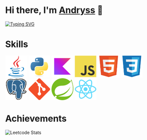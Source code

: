 # Hi there, I'm [Andryss](https://github.com/Andryss) 👋

[![Typing SVG](https://readme-typing-svg.herokuapp.com?color=%2336BCF7&lines=Welcome+to+my+github+page)](https://git.io/typing-svg)

# Skills

<span>
<img src="https://github.com/devicons/devicon/blob/master/icons/java/java-original.svg" alt="Java" width="70"/>
<img src="https://github.com/devicons/devicon/blob/master/icons/python/python-original.svg" alt="Python" width="70"/>
<img src="https://github.com/devicons/devicon/blob/master/icons/kotlin/kotlin-original.svg" alt="Kotlin" width="70"/>
<img src="https://github.com/devicons/devicon/blob/master/icons/javascript/javascript-original.svg" alt="JavaScript" width="70"/>
<img src="https://github.com/devicons/devicon/blob/master/icons/html5/html5-original.svg" alt="HTML5" width="70"/>
<img src="https://github.com/devicons/devicon/blob/master/icons/css3/css3-original.svg" alt="CSS3" width="70"/>
<img src="https://github.com/devicons/devicon/blob/master/icons/postgresql/postgresql-original.svg" alt="PostgreSQL" width="70"/>
<img src="https://github.com/devicons/devicon/blob/master/icons/git/git-original.svg" alt="Git" width="70"/>
<img src="https://github.com/devicons/devicon/blob/master/icons/spring/spring-original.svg" alt="Spring framework" width="70"/>
<img src="https://github.com/devicons/devicon/blob/master/icons/react/react-original.svg" alt="React JS" width="70"/>
</span>

# Achievements

![Leetcode Stats](https://leetcard.jacoblin.cool/Andryss?ext=heatmap)
